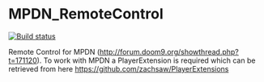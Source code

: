 # MPDN_RemoteControl
[![Build status](https://ci.appveyor.com/api/projects/status/sjcbsqr21hjfc0nq?svg=true)](https://ci.appveyor.com/project/DeadlyEmbrace/mpdn-remotecontrol)

Remote Control for MPDN (http://forum.doom9.org/showthread.php?t=171120).
To work with MPDN a PlayerExtension is required which can be retrieved from here https://github.com/zachsaw/PlayerExtensions
